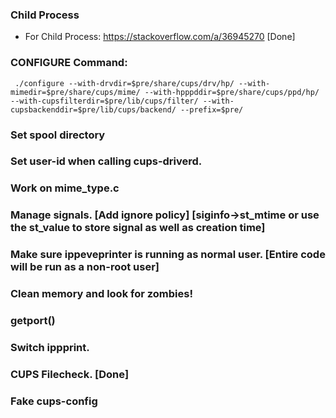
### Child Process
- For Child Process: https://stackoverflow.com/a/36945270 [Done]

### CONFIGURE Command: 
```
 ./configure --with-drvdir=$pre/share/cups/drv/hp/ --with-mimedir=$pre/share/cups/mime/ --with-hpppddir=$pre/share/cups/ppd/hp/ --with-cupsfilterdir=$pre/lib/cups/filter/ --with-cupsbackenddir=$pre/lib/cups/backend/ --prefix=$pre/
```

### Set spool directory

### Set user-id when calling cups-driverd.

### Work on mime_type.c

### Manage signals. [Add ignore policy] [siginfo->st_mtime or use the st_value to store signal as well as creation time]

### Make sure ippeveprinter is running as normal user. [Entire code will be run as a non-root user]

### Clean memory and look for zombies!

### getport()

### Switch ippprint.

### CUPS Filecheck. [Done]

### Fake cups-config
